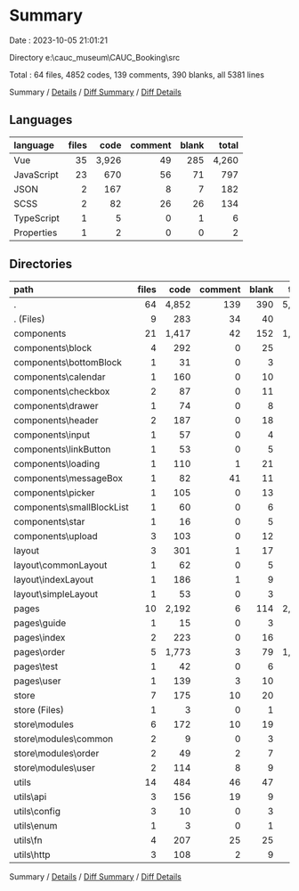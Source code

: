 # Summary

Date : 2023-10-05 21:01:21

Directory e:\\cauc_museum\\CAUC_Booking\\src

Total : 64 files,  4852 codes, 139 comments, 390 blanks, all 5381 lines

Summary / [Details](details.md) / [Diff Summary](diff.md) / [Diff Details](diff-details.md)

## Languages
| language | files | code | comment | blank | total |
| :--- | ---: | ---: | ---: | ---: | ---: |
| Vue | 35 | 3,926 | 49 | 285 | 4,260 |
| JavaScript | 23 | 670 | 56 | 71 | 797 |
| JSON | 2 | 167 | 8 | 7 | 182 |
| SCSS | 2 | 82 | 26 | 26 | 134 |
| TypeScript | 1 | 5 | 0 | 1 | 6 |
| Properties | 1 | 2 | 0 | 0 | 2 |

## Directories
| path | files | code | comment | blank | total |
| :--- | ---: | ---: | ---: | ---: | ---: |
| . | 64 | 4,852 | 139 | 390 | 5,381 |
| . (Files) | 9 | 283 | 34 | 40 | 357 |
| components | 21 | 1,417 | 42 | 152 | 1,611 |
| components\\block | 4 | 292 | 0 | 25 | 317 |
| components\\bottomBlock | 1 | 31 | 0 | 3 | 34 |
| components\\calendar | 1 | 160 | 0 | 10 | 170 |
| components\\checkbox | 2 | 87 | 0 | 11 | 98 |
| components\\drawer | 1 | 74 | 0 | 8 | 82 |
| components\\header | 2 | 187 | 0 | 18 | 205 |
| components\\input | 1 | 57 | 0 | 4 | 61 |
| components\\linkButton | 1 | 53 | 0 | 5 | 58 |
| components\\loading | 1 | 110 | 1 | 21 | 132 |
| components\\messageBox | 1 | 82 | 41 | 11 | 134 |
| components\\picker | 1 | 105 | 0 | 13 | 118 |
| components\\smallBlockList | 1 | 60 | 0 | 6 | 66 |
| components\\star | 1 | 16 | 0 | 5 | 21 |
| components\\upload | 3 | 103 | 0 | 12 | 115 |
| layout | 3 | 301 | 1 | 17 | 319 |
| layout\\commonLayout | 1 | 62 | 0 | 5 | 67 |
| layout\\indexLayout | 1 | 186 | 1 | 9 | 196 |
| layout\\simpleLayout | 1 | 53 | 0 | 3 | 56 |
| pages | 10 | 2,192 | 6 | 114 | 2,312 |
| pages\\guide | 1 | 15 | 0 | 3 | 18 |
| pages\\index | 2 | 223 | 0 | 16 | 239 |
| pages\\order | 5 | 1,773 | 3 | 79 | 1,855 |
| pages\\test | 1 | 42 | 0 | 6 | 48 |
| pages\\user | 1 | 139 | 3 | 10 | 152 |
| store | 7 | 175 | 10 | 20 | 205 |
| store (Files) | 1 | 3 | 0 | 1 | 4 |
| store\\modules | 6 | 172 | 10 | 19 | 201 |
| store\\modules\\common | 2 | 9 | 0 | 3 | 12 |
| store\\modules\\order | 2 | 49 | 2 | 7 | 58 |
| store\\modules\\user | 2 | 114 | 8 | 9 | 131 |
| utils | 14 | 484 | 46 | 47 | 577 |
| utils\\api | 3 | 156 | 19 | 9 | 184 |
| utils\\config | 3 | 10 | 0 | 3 | 13 |
| utils\\enum | 1 | 3 | 0 | 1 | 4 |
| utils\\fn | 4 | 207 | 25 | 25 | 257 |
| utils\\http | 3 | 108 | 2 | 9 | 119 |

Summary / [Details](details.md) / [Diff Summary](diff.md) / [Diff Details](diff-details.md)